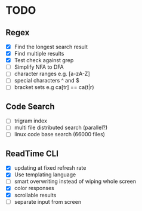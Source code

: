 # TODO

## Regex
- [x] Find the longest search result
- [x] Find multiple results
- [x] Test check against grep
- [ ] Simplify NFA to DFA
- [ ] character ranges e.g. [a-zA-Z]
- [ ] special characters ^ and $
- [ ] bracket sets e.g ca[tr] == ca(t|r) 

## Code Search
- [ ] trigram index
- [ ] multi file distributed search (parallel?)
- [ ] linux code base search (66000 files) 

## ReadTime CLI
- [x] updating at fixed refresh rate
- [x] Use templating language
- [ ] smart overwriting instead of wiping whole screen
- [x] color responses
- [x] scrollable results
- [ ] separate input from screen
